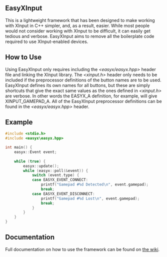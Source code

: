 EasyXInput
----------
This is a lightweight framework that has been designed to make working with XInput in C++ simpler, and, as a result, easier. While most people would not consider working with XInput to be difficult, it can easily get tedious and verbose. EasyXInput aims to remove all the boilerplate code required to use XInput-enabled devices.

How to Use
----------
Using EasyXInput only requires including the _\<easyx/easyx.hpp\>_ header file and linking the XInput library. The _\<xinput.h\>_ header only needs to be included if the preprocessor definitions of the button names are to be used. EasyXInput defines its own names for all buttons, but these are simply shortcuts that give the exact same values as the ones defined in _\<xinput.h\>_ are verbose. In other words the EASYX_A definition, for example, will give XINPUT_GAMEPAD_A. All of the EasyXInput preprocessor definitions can be found in the _\<easyx/easyx.hpp\>_ header.

Example
----------
```cpp
#include <stdio.h>
#include <easyx\easyx.hpp>

int main() {
    easyx::Event event;
    
    while (true) {
        easyx::update();
        while (easyx::poll(&event)) {
            switch (event.type) {
            case EASYX_EVENT_CONNECT:
                printf("Gamepad #%d Detected\n", event.gamepad);
                break;
            case EASYX_EVENT_DISCONNECT:
                printf("Gamepad #%d Lost\n", event.gamepad);
                break;
            }
        }
    }
}
```

Documentation
----------
Full documentation on how to use the framework can be found on [the wiki](https://github.com/TylerOBrien/EasyXInput/wiki).
